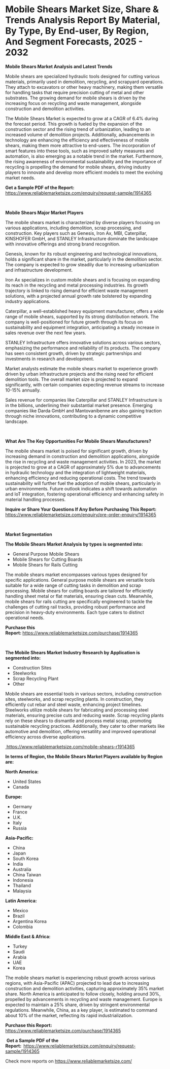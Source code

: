 <p><h1>Mobile Shears Market Size, Share & Trends Analysis Report By Material, By Type, By End-user, By Region, And Segment Forecasts, 2025 - 2032</h1></p><p><strong>Mobile Shears Market Analysis and Latest Trends</strong></p>
<p><p>Mobile shears are specialized hydraulic tools designed for cutting various materials, primarily used in demolition, recycling, and scrapyard operations. They attach to excavators or other heavy machinery, making them versatile for handling tasks that require precision cutting of metal and other substrates. The growing demand for mobile shears is driven by the increasing focus on recycling and waste management, alongside construction and demolition activities.</p><p>The Mobile Shears Market is expected to grow at a CAGR of 6.4% during the forecast period. This growth is fueled by the expansion of the construction sector and the rising trend of urbanization, leading to an increased volume of demolition projects. Additionally, advancements in technology are enhancing the efficiency and effectiveness of mobile shears, making them more attractive to end-users. The incorporation of smart features into these tools, such as improved safety measures and automation, is also emerging as a notable trend in the market. Furthermore, the rising awareness of environmental sustainability and the importance of recycling is propelling the demand for mobile shears, driving industry players to innovate and develop more efficient models to meet the evolving market needs.</p></p>
<p><strong>Get a Sample PDF of the Report:&nbsp;</strong> <a href="https://www.reliablemarketsize.com/enquiry/request-sample/1914365?utm_campaign=2993&utm_medium=2&utm_source=Github&utm_content=ia&utm_term=10042025&utm_id=mobile-shears">https://www.reliablemarketsize.com/enquiry/request-sample/1914365</a></p>
<p>&nbsp;</p>
<p><strong>Mobile Shears Major Market Players</strong></p>
<p><p>The mobile shears market is characterized by diverse players focusing on various applications, including demolition, scrap processing, and construction. Key players such as Genesis, Iron Ax, MBI, Caterpillar, KINSHOFER GmbH, and STANLEY Infrastructure dominate the landscape with innovative offerings and strong brand recognition.</p><p>Genesis, known for its robust engineering and technological innovations, holds a significant share in the market, particularly in the demolition sector. The company is expected to grow steadily due to increasing urbanization and infrastructure development.</p><p>Iron Ax specializes in custom mobile shears and is focusing on expanding its reach in the recycling and metal processing industries. Its growth trajectory is linked to rising demand for efficient waste management solutions, with a projected annual growth rate bolstered by expanding industry applications.</p><p>Caterpillar, a well-established heavy equipment manufacturer, offers a wide range of mobile shears, supported by its strong distribution network. The company is well-positioned for future growth through its focus on sustainability and equipment integration, anticipating a steady increase in sales revenue over the next few years.</p><p>STANLEY Infrastructure offers innovative solutions across various sectors, emphasizing the performance and reliability of its products. The company has seen consistent growth, driven by strategic partnerships and investments in research and development.</p><p>Market analysts estimate the mobile shears market to experience growth driven by urban infrastructure projects and the rising need for efficient demolition tools. The overall market size is projected to expand significantly, with certain companies expecting revenue streams to increase 10-15% annually.</p><p>Sales revenue for companies like Caterpillar and STANLEY Infrastructure is in the billions, underlining their substantial market presence. Emerging companies like Darda GmbH and Mantovanibenne are also gaining traction through niche innovations, contributing to a dynamic competitive landscape.</p></p>
<p>&nbsp;</p>
<p><strong>What Are The Key Opportunities For Mobile Shears Manufacturers?</strong></p>
<p><p>The mobile shears market is poised for significant growth, driven by increasing demand in construction and demolition applications, alongside the rise in recycling and waste management activities. In 2023, the market is projected to grow at a CAGR of approximately 5% due to advancements in hydraulic technology and the integration of lightweight materials, enhancing efficiency and reducing operational costs. The trend towards sustainability will further fuel the adoption of mobile shears, particularly in urban environments. Future outlook indicates a shift towards automation and IoT integration, fostering operational efficiency and enhancing safety in material handling processes.</p></p>
<p><strong>Inquire or Share Your Questions If Any Before Purchasing This Report:</strong> <a href="https://www.reliablemarketsize.com/enquiry/pre-order-enquiry/1914365?utm_campaign=2993&utm_medium=2&utm_source=Github&utm_content=ia&utm_term=10042025&utm_id=mobile-shears">https://www.reliablemarketsize.com/enquiry/pre-order-enquiry/1914365</a></p>
<p>&nbsp;</p>
<p><strong>Market Segmentation</strong></p>
<p><strong>The Mobile Shears Market Analysis by types is segmented into:</strong></p>
<p><ul><li>General Purpose Mobile Shears</li><li>Mobile Shears for Cutting Boards</li><li>Mobile Shears for Rails Cutting</li></ul></p>
<p><p>The mobile shears market encompasses various types designed for specific applications. General purpose mobile shears are versatile tools suitable for a wide range of cutting tasks in demolition and scrap processing. Mobile shears for cutting boards are tailored for efficiently handling sheet metal or flat materials, ensuring clean cuts. Meanwhile, mobile shears for rails cutting are specifically engineered to tackle the challenges of cutting rail tracks, providing robust performance and precision in heavy-duty environments. Each type caters to distinct operational needs.</p></p>
<p><strong>Purchase this Report:&nbsp;</strong><a href="https://www.reliablemarketsize.com/purchase/1914365?utm_campaign=2993&utm_medium=2&utm_source=Github&utm_content=ia&utm_term=10042025&utm_id=mobile-shears">https://www.reliablemarketsize.com/purchase/1914365</a></p>
<p>&nbsp;</p>
<p><strong>The Mobile Shears Market Industry Research by Application is segmented into:</strong></p>
<p><ul><li>Construction Sites</li><li>Steelworks</li><li>Scrap Recycling Plant</li><li>Other</li></ul></p>
<p><p>Mobile shears are essential tools in various sectors, including construction sites, steelworks, and scrap recycling plants. In construction, they efficiently cut rebar and steel waste, enhancing project timelines. Steelworks utilize mobile shears for fabricating and processing steel materials, ensuring precise cuts and reducing waste. Scrap recycling plants rely on these shears to dismantle and process metal scrap, promoting sustainable recycling practices. Additionally, they cater to other markets like automotive and demolition, offering versatility and improved operational efficiency across diverse applications.</p></p>
<p><a href="https://www.reliablemarketsize.com/mobile-shears-r1914365?utm_campaign=2993&utm_medium=2&utm_source=Github&utm_content=ia&utm_term=10042025&utm_id=mobile-shears">&nbsp;https://www.reliablemarketsize.com/mobile-shears-r1914365</a></p>
<p><strong>In terms of Region, the Mobile Shears Market Players available by Region are:</strong></p>
<p>
    <p> <strong> North America: </strong>
        <ul>
            <li>United States</li>
            <li>Canada</li>
        </ul>
        </p> 
    <p> <strong> Europe: </strong>
        <ul>
            <li>Germany</li>
            <li>France</li>
            <li>U.K.</li>
            <li>Italy</li>
            <li>Russia</li>
        </ul>
        </p> 
    <p> <strong> Asia-Pacific: </strong>
        <ul>
            <li>China</li>
            <li>Japan</li>
            <li>South Korea</li>
            <li>India</li>
            <li>Australia</li>
            <li>China Taiwan</li>
            <li>Indonesia</li>
            <li>Thailand</li>
            <li>Malaysia</li>
        </ul>
        </p> 
    <p> <strong> Latin America: </strong>
        <ul>
            <li>Mexico</li>
            <li>Brazil</li>
            <li>Argentina Korea</li>
            <li>Colombia</li>
        </ul>
        </p> 
    <p> <strong> Middle East & Africa: </strong>
        <ul>
            <li>Turkey</li>
            <li>Saudi</li>
            <li>Arabia</li>
            <li>UAE</li>
            <li>Korea</li>
        </ul>
    </p>
    </p>
<p><p>The mobile shears market is experiencing robust growth across various regions, with Asia-Pacific (APAC) projected to lead due to increasing construction and demolition activities, capturing approximately 35% market share. North America is anticipated to follow closely, holding around 30%, propelled by advancements in recycling and waste management. Europe is expected to maintain a 25% share, driven by stringent environmental regulations. Meanwhile, China, as a key player, is estimated to command about 10% of the market, reflecting its rapid industrialization.</p></p>
<p><strong>Purchase this Report: </strong><a href="https://www.reliablemarketsize.com/purchase/1914365?utm_campaign=2993&utm_medium=2&utm_source=Github&utm_content=ia&utm_term=10042025&utm_id=mobile-shears">https://www.reliablemarketsize.com/purchase/1914365</a></p>
<p>&nbsp;<strong>Get a Sample PDF of the Report:&nbsp;&nbsp;</strong><a href="https://www.reliablemarketsize.com/enquiry/request-sample/1914365?utm_campaign=2993&utm_medium=2&utm_source=Github&utm_content=ia&utm_term=10042025&utm_id=mobile-shears">https://www.reliablemarketsize.com/enquiry/request-sample/1914365</a></p>
<p><strong></strong></p>
<p>Check more reports on <a href="https://www.reliablemarketsize.com/?utm_campaign=2993&utm_medium=2&utm_source=Github&utm_content=ia&utm_term=10042025&utm_id=mobile-shears">https://www.reliablemarketsize.com/</a></p>